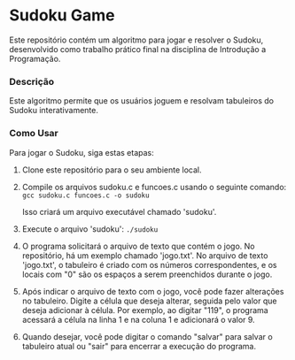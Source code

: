 # Sudoku Game
Este repositório contém um algoritmo para jogar e resolver o Sudoku, desenvolvido como trabalho prático final na disciplina de Introdução a Programação.

### Descrição
Este algoritmo permite que os usuários joguem e resolvam tabuleiros do Sudoku interativamente.

### Como Usar
Para jogar o Sudoku, siga estas etapas:

1. Clone este repositório para o seu ambiente local.

2. Compile os arquivos sudoku.c e funcoes.c usando o seguinte comando:
      `gcc sudoku.c funcoes.c -o sudoku`

      Isso criará um arquivo executável chamado 'sudoku'.

3. Execute o arquivo 'sudoku':
      `./sudoku`

4. O programa solicitará o arquivo de texto que contém o jogo. No repositório, há um exemplo chamado 'jogo.txt'.
No arquivo de texto 'jogo.txt', o tabuleiro é criado com os números correspondentes, e os locais com "0" são os espaços a serem preenchidos durante o jogo.

5. Após indicar o arquivo de texto com o jogo, você pode fazer alterações no tabuleiro. Digite a célula que deseja alterar, seguida pelo valor que deseja adicionar à célula.
Por exemplo, ao digitar "119", o programa acessará a célula na linha 1 e na coluna 1 e adicionará o valor 9.

6. Quando desejar, você pode digitar o comando "salvar" para salvar o tabuleiro atual ou "sair" para encerrar a execução do programa.
